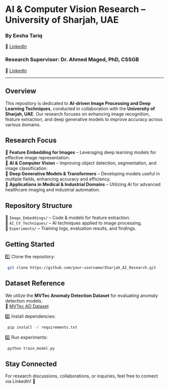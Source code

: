 # AI & Computer Vision Research – University of Sharjah, UAE

### By **Eesha Tariq**  
🔗 [LinkedIn](https://www.linkedin.com/in/eeshatariq)

### Research Supervisor: **Dr. Ahmed Maged, PhD, CSSGB**  
🔗 [LinkedIn](https://www.linkedin.com/in/ahmedmaged1/)

---

## Overview  
This repository is dedicated to **AI-driven Image Processing and Deep Learning Techniques**, conducted in collaboration with the **University of Sharjah, UAE**. Our research focuses on enhancing image recognition, feature extraction, and deep generative models to improve accuracy across various domains.

## Research Focus  
🔹 **Feature Embedding for Images** – Leveraging deep learning models for effective image representation.  
🔹 **AI & Computer Vision** – Improving object detection, segmentation, and image classification.  
🔹 **Deep Generative Models & Transformers** – Developing models useful in multiple fields, enhancing accuracy and efficiency.  
🔹 **Applications in Medical & Industrial Domains** – Utilizing AI for advanced healthcare imaging and industrial automation.  

## Repository Structure  
📂 `Image_Embeddings/` – Code & models for feature extraction.  
📂 `AI_CV_Techniques/` – AI techniques applied to image processing.  
📂 `Experiments/` – Training logs, evaluation results, and findings.  

## Getting Started  
1️⃣ Clone the repository:  
```bash
 git clone https://github.com/your-username/Sharjah_AI_Research.git
```
## Dataset Reference  
We utilize the **MVTec Anomaly Detection Dataset** for evaluating anomaly detection models.  
🔗 [MVTec AD Dataset](https://www.mvtec.com/company/research/datasets/mvtec-ad)  


2️⃣ Install dependencies:  
```bash
 pip install -r requirements.txt
```

3️⃣ Run experiments:  
```bash
 python train_model.py
```

## Stay Connected  
For research discussions, collaborations, or inquiries, feel free to connect via LinkedIn! 🚀
